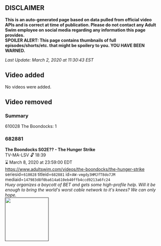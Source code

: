 ## DISCLAIMER
**This is an auto-generated page based on data pulled from official video APIs and is correct at time of publication. Please do not contact any Adult Swim employee on social media regarding any information this page provides.**  
**SPOILER ALERT: This page contains thumbnails of full episodes/shorts/etc. that might be spoilery to you. YOU HAVE BEEN WARNED.**  

_Last Update: March 2, 2020 at 11:30:43 EST_
## Video added
No videos were added.  
## Video removed
### Summary
610028 The Boondocks: 1  
### 682881
**The Boondocks S02E?? - The Hunger Strike**  
TV-MA-LSV 🔓 18:39  
⌛ March 8, 2020 at 23:59:00 EDT  
https://www.adultswim.com/videos/the-boondocks/the-hunger-strike  
seriesid=`610028` titleid=`682881` id=`AW-vmgdy3HMJfT8do7JM` mediaid=`147983d8f0ba614a610eb40ffb4ccd9213a6fc24`  
_Huey organizes a boycott of BET and gets some high-profile help. Will it be enough to bring the world's worst cable network to it's knees? We can only hope._  
<a href=""><img src="" height="144px" /></a>

